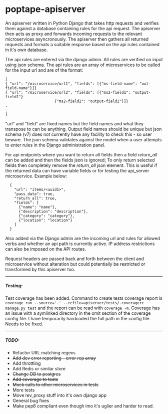 # poptape-apiserver

An apiserver written in Python Django that takes http requests and verifies 
them against a database containing rules for the api request. The apiserver 
then acts as proxy and forwards incoming requests to the relevant microservices
asyncronously. The apiserver then gathers all returned requests and formats a 
suitable response based on the api rules contained in it's own database. 

The api rules are entered via the django admin. All rules are verified on input 
using json schema. The api rules are an array of microservices to be called for
the input url and are of the format:
```
[
{ "url": "/microservice/url1", "fields": [{"ms-field-name": "out-field-name"}]}
{ "url": "/microservice/url2", "fields": [{"ms2-field1": "output-field1"}
					  {"ms2-field2": "output-field2"}]}
.
.
]
```
"url" and "field" are fixed names but the field names and what they transpose
to can be anything. Output field names should be unique but json schema (v7)
does not currently have any facility to check this - so user beware. The json
schema validates against the model when a user attempts to enter rules in the 
Django administration panel. 

For api endpoints where you want to return all fields then a field *return_all* 
can be added and then the fields json is ignored;
To only return selected fields then completely remove the *return_all* json element.
This is useful if the returned data can have variable fields or for testing the 
api_server microservice.
Example below:

```
  { 
    "url": "items/<uuid1>", 
    "pass_data": true,
    "return_all": true,
    "fields": [
      {"name": "name"},
      {"description": "description"},
      {"category": "category"},
      {"location": "location"}
    ]
  }
```

Also added via the Django admin are the incoming url and rules for allowed 
verbs and whether an api path is currently active. IP address restrictions can
also be imposed on the API routes.

Request headers are passed back and forth between the client and microservice
without alteration but could potentially be restricted or transformed by this
apiserver too.

------

##### Testing:

Test coverage has been added. Command to create tests coverage report is
`coverage run --source='.' --rcfile=apiserver/tests/.coveragerc  manage.py test`
and the report can be read with `coverage -m`. Coverage has an issue with a
symlinked directory in the omit section of the coverage config file. I have 
temporarily hardcoded the full path in the config file. Needs to be fixed.


------

##### TODO:

* Refactor URL matching regexs
* ~~Add dev error reporting - error rep array~~
* Add throttling
* Add Redis or similar store
* ~~Change DB to postgres~~
* ~~Add coverage to tests~~
* ~~Mock calls to other microservices in tests~~
* More tests
* Move rev\_proxy stuff into it's own django app
* General bug fixes
* Make pep8 compliant even though imo it's uglier and harder to read.
